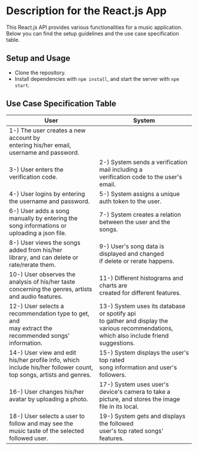 # Description for the React.js App

This React.js API provides various functionalities for a music application. Below you can find the setup guidelines and the use case specification table.


## Setup and Usage

- Clone the repository.
- Install dependencies with `npm install`, and start the server with `npm start`.

## Use Case Specification Table

|   User   |  System  |
|----------|----------|
| 1-) The user creates a new account by<br>entering his/her email, username and password.  |   |
| 3-) User enters the verification code. | 2-) System sends a verification mail including a<br>verification code to the user's email. |
| 4-) User logins by entering the username and password.   | 5-) System assigns a unique auth token to the user. |
| 6-) User adds a song manually by entering the<br>song informations or uploading a json file.   | 7-) System creates a relation between the user and the songs.     |
| 8-) User views the songs added from his/her <br>library, and can delete or rate/rerate them.   | 9-) User's song data is displayed and changed<br>if delete or rerate happens.|
| 10-) User observes the analysis of his/her taste<br>concerning the genres, artists and audio features.| 11-) Different histograms and charts are<br>created for different features. |
| 12-) User selects a recommendation type to get, and<br>may extract the recommended songs' information. | 13-) System uses its database or spotify api<br>to gather and display the various recommendations,<br> which also include friend suggestions. |
| 14-) User view and edit his/her profile info, which<br>include his/her follower count, top songs, artists and genres. | 15-) System displays the user's top rated<br>song information and user's followers. |
| 16-) User changes his/her avatar by uploading a photo. | 17-) System uses user's device's camera to take a<br>picture, and stores the image file in its local. |
| 18-) User selects a user to follow and may see the<br>music taste of the selected followed user. | 19-) System gets and displays the followed<br>user's top rated songs' features. |

